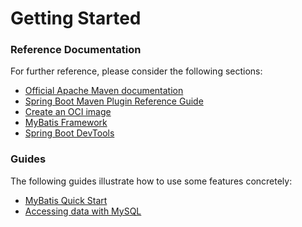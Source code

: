 # Getting Started

### Reference Documentation

For further reference, please consider the following sections:

- [Official Apache Maven documentation](https://maven.apache.org/guides/index.html)
- [Spring Boot Maven Plugin Reference Guide](https://docs.spring.io/spring-boot/docs/2.4.1/maven-plugin/reference/html/)
- [Create an OCI image](https://docs.spring.io/spring-boot/docs/2.4.1/maven-plugin/reference/html/#build-image)
- [MyBatis Framework](https://mybatis.org/spring-boot-starter/mybatis-spring-boot-autoconfigure/)
- [Spring Boot DevTools](https://docs.spring.io/spring-boot/docs/2.4.1/reference/htmlsingle/#using-boot-devtools)

### Guides

The following guides illustrate how to use some features concretely:

- [MyBatis Quick Start](https://github.com/mybatis/spring-boot-starter/wiki/Quick-Start)
- [Accessing data with MySQL](https://spring.io/guides/gs/accessing-data-mysql/)


